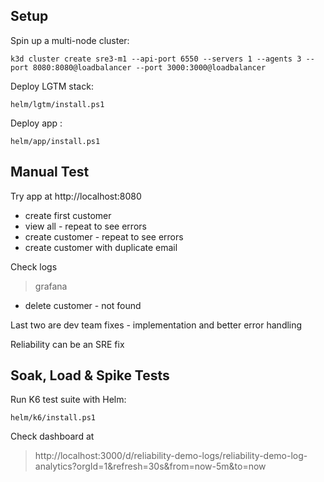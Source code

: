 
## Setup

Spin up a multi-node cluster:

```
k3d cluster create sre3-m1 --api-port 6550 --servers 1 --agents 3 --port 8080:8080@loadbalancer --port 3000:3000@loadbalancer
```

Deploy LGTM stack:

```
helm/lgtm/install.ps1
```

Deploy app :

```
helm/app/install.ps1
```


## Manual Test

Try app at http://localhost:8080

- create first customer
- view all - repeat to see errors
- create customer - repeat to see errors
- create customer with duplicate email

Check logs

> grafana

- delete customer - not found

Last two are dev team fixes - implementation and better error handling

Reliability can be an SRE fix

## Soak, Load & Spike Tests

Run K6 test suite with Helm:

```
helm/k6/install.ps1
```

Check dashboard at

> http://localhost:3000/d/reliability-demo-logs/reliability-demo-log-analytics?orgId=1&refresh=30s&from=now-5m&to=now
